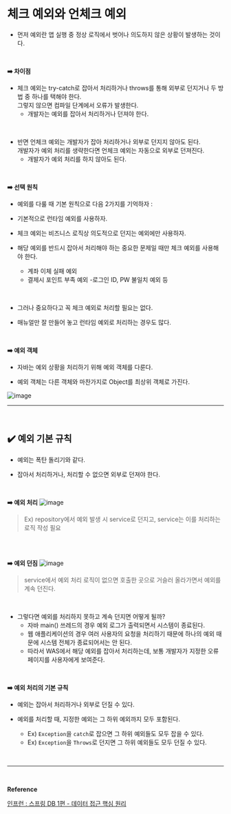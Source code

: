 # 체크 예외와 언체크 예외
- 먼저 예외란 앱 실행 중 정상 로직에서 벗어나 의도하지 않은 상황이 발생하는 것이다.
<br>

**➡️ 차이점**
- 체크 예외는 try-catch로 잡아서 처리하거나 throws를 통해 외부로 던지거나 두 방법 중 하나를 택해야 한다.<br>
그렇지 않으면 컴파일 단계에서 오류가 발생한다.
  - 개발자는 예외를 잡아서 처리하거나 던져야 한다.
<br>

- 반면 언체크 예외는 개발자가 잡아 처리하거나 외부로 던지지 않아도 된다.<br>
개발자가 예외 처리를 생략한다면 언체크 예외는 자동으로 외부로 던져진다.
  - 개발자가 예외 처리를 하지 않아도 된다.
<br>

**➡️ 선택 원칙**
- 예외를 다룰 때 기본 원칙으로 다음 2가지를 기억하자 :

- 기본적으로 런타임 예외를 사용하자.

- 체크 예외는 비즈니스 로직상 의도적으로 던지는 예외에만 사용하자.

- 해당 예외를 반드시 잡아서 처리해야 하는 중요한 문제일 때만 체크 예외를 사용해야 한다.
  - 계좌 이체 실패 예외
  - 결제시 포인트 부족 예외
  -로그인 ID, PW 불일치 예외 등
<br>

- 그러나 중요하다고 꼭 체크 예외로 처리할 필요는 없다. 

- 매뉴얼만 잘 만들어 놓고 런타임 예외로 처리하는 경우도 많다.
<br>

**➡️ 예외 객체**
- 자바는 예외 상황을 처리하기 위해 예외 객체를 다룬다.

- 예외 객체는 다른 객체와 마찬가지로 Object를 최상위 객체로 가진다.

![image](https://github.com/user-attachments/assets/e568cec5-c993-4725-8200-0277b797fba6)
<br>
<hr>
<br>

## ✔️ 예외 기본 규칙
- 예외는 폭탄 돌리기와 같다. 

- 잡아서 처리하거나, 처리할 수 없으면 외부로 던져야 한다.
<br>

**➡️ 예외 처리**
![image](https://github.com/user-attachments/assets/3a312807-626b-43a5-965d-de94961b0de5)
> Ex) repository에서 예외 발생 시 service로 던지고, service는 이를 처리하는 로직 작성 필요
<br>
<br>

**➡️ 예외 던짐**
![image](https://github.com/user-attachments/assets/e82381c2-4426-4509-9481-04042742fae1)
> service에서 예외 처리 로직이 없으면 호출한 곳으로 거슬러 올라가면서 예외를 계속 던진다.
<br>

- 그렇다면 예외를 처리하지 못하고 계속 던지면 어떻게 될까?
  - 자바 main() 쓰레드의 경우 예외 로그가 출력되면서 시스템이 종료된다.
  - 웹 애플리케이션의 경우 여러 사용자의 요청을 처리하기 때문에 하나의 예외 때문에 시스템 전체가 종료되어서는 안 된다.
  - 따라서 WAS에서 해당 예외를 잡아서 처리하는데, 보통 개발자가 지정한 오류 페이지를 사용자에게 보여준다.
<br>

**➡️ 예외 처리의 기본 규칙**
- 예외는 잡아서 처리하거나 외부로 던질 수 있다.

- 예외를 처리할 때, 지정한 예외는 그 하위 예외까지 모두 포함된다.
  - Ex) `Exception`을 `catch`로 잡으면 그 하위 예외들도 모두 잡을 수 있다.
  - Ex) `Exception`을 `Throws`로 던지면 그 하위 예외들도 모두 던질 수 있다.
<br>
<hr>
<br>

**Reference**

[인프런 : 스프링 DB 1편 - 데이터 접근 핵심 원리](https://www.inflearn.com/course/%EC%8A%A4%ED%94%84%EB%A7%81-db-1)

